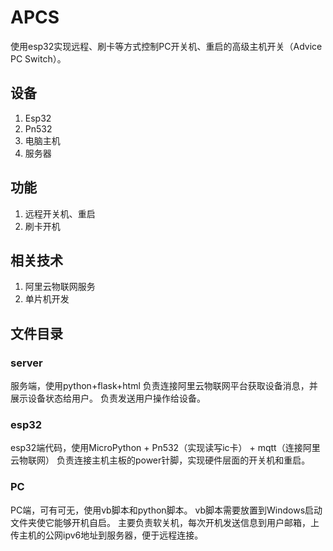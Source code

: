 # APCS
使用esp32实现远程、刷卡等方式控制PC开关机、重启的高级主机开关（Advice PC Switch）。

## 设备
1. Esp32
2. Pn532
3. 电脑主机
4. 服务器

## 功能
1. 远程开关机、重启
2. 刷卡开机

## 相关技术
1. 阿里云物联网服务
2. 单片机开发

## 文件目录
### server
服务端，使用python+flask+html
负责连接阿里云物联网平台获取设备消息，并展示设备状态给用户。
负责发送用户操作给设备。

### esp32
esp32端代码，使用MicroPython + Pn532（实现读写ic卡） + mqtt（连接阿里云物联网）
负责连接主机主板的power针脚，实现硬件层面的开关机和重启。

### PC
PC端，可有可无，使用vb脚本和python脚本。
vb脚本需要放置到Windows启动文件夹使它能够开机自启。
主要负责软关机，每次开机发送信息到用户邮箱，上传主机的公网ipv6地址到服务器，便于远程连接。
